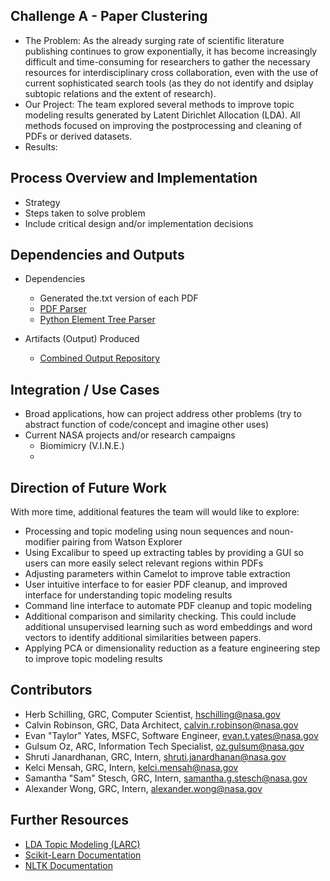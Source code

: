 ## Challenge A - Paper Clustering  
* The Problem: As the already surging rate of scientific literature publishing continues to grow exponentially,  it has become increasingly difficult and time-consuming for researchers to gather the necessary resources for interdisciplinary cross collaboration, even with the use of current sophisticated search tools (as they do not identify and dsiplay subtopic relations and the extent of research).
* Our Project: The team explored several methods to improve topic modeling results generated by Latent Dirichlet Allocation (LDA). All methods focused on improving the postprocessing and cleaning of PDFs or derived datasets. 
* Results:

## Process Overview and Implementation  
* Strategy
* Steps taken to solve problem
* Include critical design and/or implementation decisions

## Dependencies and Outputs  
* Dependencies
	* Generated the.txt version of each PDF
	* [PDF Parser](https://github.com/vizzies/grcml-challenge-a-starter/blob/main/Scripts/batch_pdf_parser.py)
	* [Python Element Tree Parser](https://docs.python.org/3/library/xml.etree.elementtree.html)

* Artifacts (Output) Produced
	* [Combined Output Repository](https://github.com/vizzies/grcml-challenge-a-starter/blob/main/Processed/Combined_Output.txt)

## Integration / Use Cases  
* Broad applications, how can project address other problems (try to abstract function of code/concept and imagine other uses)
* Current NASA projects and/or research campaigns
	* Biomimicry (V.I.N.E.)
	*

## Direction of Future Work
With more time, additional features the team will would like to explore:
* Processing and topic modeling using noun sequences and noun-modifier pairing from Watson Explorer
* Using Excalibur to speed up extracting tables by providing a GUI so users can more easily select relevant regions within PDFs
* Adjusting parameters within Camelot to improve table extraction
* User intuitive interface to for easier PDF cleanup, and improved interface for understanding topic modeling results
* Command line interface to automate PDF cleanup and topic modeling
* Additional comparison and similarity checking. This could include additional unsupervised learning such as word embeddings and word vectors to identify additional similarities between papers.
* Applying PCA or dimensionality reduction as a feature engineering step to improve topic modeling results


## Contributors

* Herb Schilling, GRC, Computer Scientist, [hschilling@nasa.gov](hschilling@nasa.gov)
* Calvin Robinson, GRC, Data Architect, [calvin.r.robinson@nasa.gov](calvin.r.robinson@nasa.gov)
* Evan "Taylor" Yates, MSFC, Software Engineer, [evan.t.yates@nasa.gov](evan.t.yates@nasa.gov)
* Gulsum Oz, ARC, Information Tech Specialist, [oz.gulsum@nasa.gov](oz.gulsum@nasa.gov)
* Shruti Janardhanan, GRC, Intern, [shruti.janardhanan@nasa.gov](shruti.janardhanan@nasa.gov)
* Kelci Mensah, GRC, Intern, [kelci.mensah@nasa.gov](kelci.mensah@nasa.gov)
* Samantha "Sam" Stesch, GRC, Intern, [samantha.g.stesch@nasa.gov](samantha.g.stesch@nasa.gov)
* Alexander Wong, GRC, Intern, [alexander.wong@nasa.gov](alexander.wong@nasa.gov)

## Further Resources
* [LDA Topic Modeling (LARC)](https://visualization.larc.nasa.gov/dash/notebooks/LDA_with_Bokeh)
* [Scikit-Learn Documentation](https://scikit-learn.org/stable/)
* [NLTK Documentation](https://www.nltk.org/)
